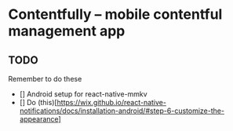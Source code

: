# Contentfully – mobile contentful management app

## TODO

Remember to do these

- [] Android setup for react-native-mmkv
- [] Do (this)[https://wix.github.io/react-native-notifications/docs/installation-android/#step-6-customize-the-appearance]
